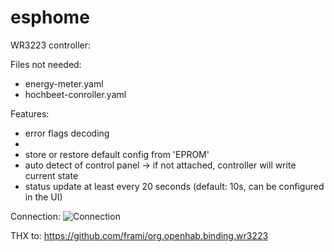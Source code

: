 # esphome

WR3223 controller:

Files not needed:
- energy-meter.yaml 
- hochbeet-conroller.yaml


Features:

- error flags decoding
- 
- store or restore default config from 'EPROM'
- auto detect of control panel -> if not attached, controller will write current state
- status update at least every 20 seconds (default: 10s, can be configured in the UI)

Connection:
![Connection]((https://github.com/schmurgel-tg/esphome/blob/main/20230101_174032.jpg?raw=true))

THX to:
https://github.com/frami/org.openhab.binding.wr3223
